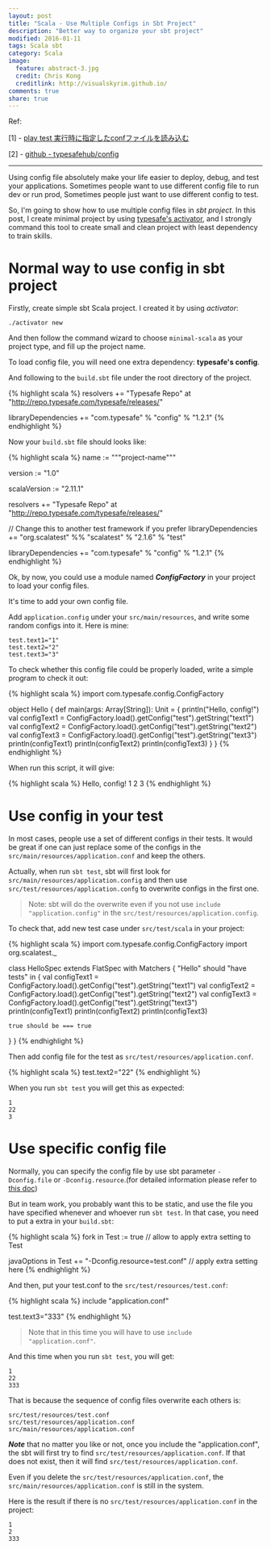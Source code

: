 ```yaml
---
layout: post
title: "Scala - Use Multiple Configs in Sbt Project"
description: "Better way to organize your sbt project"
modified: 2016-01-11
tags: Scala sbt
category: Scala
image:
  feature: abstract-3.jpg
  credit: Chris Kong
  creditlink: http://visualskyrim.github.io/
comments: true
share: true
---
```



Ref:

[1] - [play test 実行時に指定したconfファイルを読み込む](http://qiita.com/TomoyaIgarashi/items/4106feb940fbd2be0b4c#3-1)

[2] - [github - typesafehub/config](https://github.com/typesafehub/config)

***

Using config file absolutely make your life easier to deploy, debug, and test your applications.
Sometimes people want to use different config file to run dev or run prod, Sometimes people just want to use different config to test.

So, I'm going to show how to use multiple config files in *sbt project*.
In this post, I create minimal project by using [typesafe's activator](https://typesafe.com/activator), and I strongly command this tool to create small and clean project with least dependency to train skills.

# Normal way to use config in sbt project

Firstly, create simple sbt Scala project. I created it by using *activator*:

```
./activator new
```

And then follow the command wizard to choose `minimal-scala` as your project type, and fill up the project name.

To load config file, you will need one extra dependency: **typesafe's config**.

And following to the `build.sbt` file under the root directory of the project.

{% highlight scala %}
resolvers += "Typesafe Repo" at "http://repo.typesafe.com/typesafe/releases/"

libraryDependencies += "com.typesafe" % "config" % "1.2.1"
{% endhighlight %}

Now your `build.sbt` file should looks like:

{% highlight scala %}
name := """project-name"""

version := "1.0"

scalaVersion := "2.11.1"

resolvers += "Typesafe Repo" at "http://repo.typesafe.com/typesafe/releases/"

// Change this to another test framework if you prefer
libraryDependencies += "org.scalatest" %% "scalatest" % "2.1.6" % "test"

libraryDependencies += "com.typesafe" % "config" % "1.2.1"
{% endhighlight %}

Ok, by now, you could use a module named ***ConfigFactory*** in your project to load your config files.


It's time to add your own config file.

Add `application.config` under your `src/main/resources`, and write some random configs into it.
Here is mine:

```
test.text1="1"
test.text2="2"
test.text3="3"
```

To check whether this config file could be properly loaded, write a simple program to check it out:

{% highlight scala %}
import com.typesafe.config.ConfigFactory

object Hello {
  def main(args: Array[String]): Unit = {
    println("Hello, config!")
    val configText1 = ConfigFactory.load().getConfig("test").getString("text1")
    val configText2 = ConfigFactory.load().getConfig("test").getString("text2")
    val configText3 = ConfigFactory.load().getConfig("test").getString("text3")
    println(configText1)
    println(configText2)
    println(configText3)
  }
}
{% endhighlight %}

When run this script, it will give:

{% highlight scala %}
Hello, config!
1
2
3
{% endhighlight %}

# Use config in your test

In most cases, people use a set of different configs in their tests.
It would be great if one can just replace some of the configs in the `src/main/resources/application.conf` and keep the others.

Actually, when run `sbt test`, sbt will first look for `src/main/resources/application.config` and then use `src/test/resources/application.confg` to overwrite configs in the first one.

> Note: sbt will do the overwrite even if you not use `include "application.config"` in the `src/test/resources/application.config`.

To check that, add new test case under `src/test/scala` in your project:

{% highlight scala %}
import com.typesafe.config.ConfigFactory
import org.scalatest._

class HelloSpec extends FlatSpec with Matchers {
  "Hello" should "have tests" in {
    val configText1 = ConfigFactory.load().getConfig("test").getString("text1")
    val configText2 = ConfigFactory.load().getConfig("test").getString("text2")
    val configText3 = ConfigFactory.load().getConfig("test").getString("text3")
    println(configText1)
    println(configText2)
    println(configText3)

    true should be === true
  }
}
{% endhighlight %}

Then add config file for the test as `src/test/resources/application.conf`.

{% highlight scala %}
test.text2="22"
{% endhighlight %}

When you run `sbt test` you will get this as expected:

```
1
22
3
```

# Use specific config file

Normally, you can specify the config file by use sbt parameter `-Dconfig.file` or `-Dconfig.resource`.(for detailed information please refer to [this doc](https://github.com/typesafehub/config#standard-behavior))

But in team work, you probably want this to be static, and use the file you have specified whenever and whoever run `sbt test`.
In that case, you need to put a extra in your `build.sbt`:

{% highlight scala %}
fork in Test := true // allow to apply extra setting to Test

javaOptions in Test += "-Dconfig.resource=test.conf" // apply extra setting here
{% endhighlight %}

And then, put your test.conf to the `src/test/resources/test.conf`:

{% highlight scala %}
include "application.conf"

test.text3="333"
{% endhighlight %}

> Note that in this time you will have to use `include "application.conf"`.

And this time when you run `sbt test`, you will get:

```
1
22
333
```

That is because the sequence of config files overwrite each others is:

```
src/test/resources/test.conf
src/test/resources/application.conf
src/main/resources/application.conf
```

***Note*** that no matter you like or not, once you include the "application.conf",
the sbt will first try to find `src/test/resources/application.conf`.
If that does not exist, then it will find `src/test/resources/application.conf`.

Even if you delete the `src/test/resources/application.conf`, the `src/main/resources/application.conf` is still in the system.

Here is the result if there is no `src/test/resources/application.conf` in the project:

```
1
2
333
```
